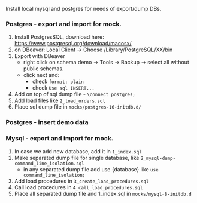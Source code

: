Install local mysql and postgres for needs of export/dump DBs.


### Postgres - export and import for mock.
1. Install PostgresSQL, download here: https://www.postgresql.org/download/macosx/
2. on DBeaver: Local Client -> Choose /Library/PostgreSQL/XX/bin
3. Export with DBeaver
   - right click on schema demo -> Tools -> Backup -> select all without public schemas.
   - click next and:
     - check `format: plain`
     - check `Use sql INSERT...`
4. Add on top of sql dump file - `\connect postgres;`
5. Add load files like `2_load_orders.sql`
6. Place sql dump file in `mocks/postgres-16-initdb.d/`

### Postgres - insert demo data

### Mysql - export and import for mock.
1. In case we add new database, add it in `1_index.sql`
2. Make separated dump file for single database, like `2_mysql-dump-command_line_isolation.sql`
    - in any separated dump file add use {database} like `use command_line_isolation;`
3. Add load procedures in `3_create_load_procedures.sql`
4. Call load procedures in `4_call_load_procedures.sql`
5. Place all separated dump file and 1_index.sql in `mocks/mysql-8-initdb.d`


